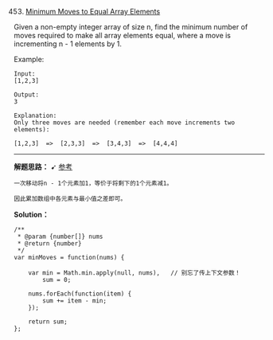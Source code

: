 453. [Minimum Moves to Equal Array Elements](https://leetcode.com/problems/minimum-moves-to-equal-array-elements/)

Given a non-empty integer array of size n, find the minimum number of moves required to make all array elements equal, where a move is incrementing n - 1 elements by 1.

Example:

    Input:
    [1,2,3]
    
    Output:
    3
    
    Explanation:
    Only three moves are needed (remember each move increments two elements):
    
    [1,2,3]  =>  [2,3,3]  =>  [3,4,3]  =>  [4,4,4]
---
**解题思路：** ➹ [参考](http://bookshadow.com/weblog/2016/11/06/leetcode-minimum-moves-to-equal-array-elements/)

    一次移动将n - 1个元素加1，等价于将剩下的1个元素减1。
    
    因此累加数组中各元素与最小值之差即可。

**Solution：** 

    /**
     * @param {number[]} nums
     * @return {number}
     */
    var minMoves = function(nums) {
    
        var min = Math.min.apply(null, nums),   // 别忘了传上下文参数！
            sum = 0;
    
        nums.forEach(function(item) {
            sum += item - min;
        });
    
        return sum;
    };